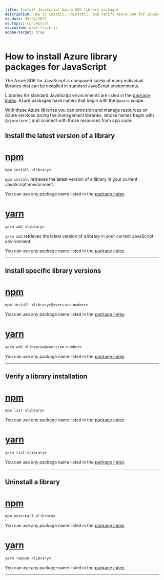 ```yaml
---
title: Install JavaScript Azure SDK library packages
description: How to install, uninstall, and verify Azure SDK for JavaScript libraries using npm. Includes details on installing specific versions and preview packages.
ms.date: 05/24/2021
ms.topic: conceptual
ms.custom: devx-track-js
adobe-target: true
---
```


# How to install Azure library packages for JavaScript

The Azure SDK for JavaScript is composed solely of many individual libraries that can be installed in standard JavaScript environments.

Libraries for standard JavaScript environments are listed in the [package index](../azure-sdk-library-package-index.md). Azure packages have names that begin with the `@azure` scope.

With these Azure libraries you can provision and manage resources on Azure services (using the management libraries, whose names begin with `@azure/arm-`) and connect with those resources from app code.

## Install the latest version of a library

# [npm](#tab/npm-install)

```cmd
npm install <library>
```

`npm install` retrieves the latest version of a library in your current JavaScript environment.

You can use any package name listed in the [package index](../azure-sdk-library-package-index.md).

# [yarn](#tab/yarn-install)

```cmd
yarn add <library>
```

`yarn add` retrieves the latest version of a library in your current JavaScript environment.

You can use any package name listed in the [package index](../azure-sdk-library-package-index.md).

---

## Install specific library versions

# [npm](#tab/npm-install-version)


```cmd
npm install <library>@<version-number>
```

You can use any package name listed in the [package index](../azure-sdk-library-package-index.md).

# [yarn](#tab/yarn-install-version)

```cmd
yarn add <library>@<version-number>
```

You can use any package name listed in the [package index](../azure-sdk-library-package-index.md).

---

## Verify a library installation

# [npm](#tab/npm-list)

```cmd
npm list <library>
```

You can use any package name listed in the [package index](../azure-sdk-library-package-index.md).

# [yarn](#tab/yarn-list)

```cmd
yarn list <library>
```

You can use any package name listed in the [package index](../azure-sdk-library-package-index.md).

---

## Uninstall a library

# [npm](#tab/npm-uninstall)

```cmd
npm uninstall <library>
```

You can use any package name listed in the [package index](../azure-sdk-library-package-index.md).

# [yarn](#tab/yarn-uninstall)

```cmd
yarn remove <library>
```

You can use any package name listed in the [package index](../azure-sdk-library-package-index.md).

---
